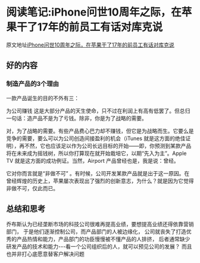 # 阅读笔记:iPhone问世10周年之际，在苹果干了17年的前员工有话对库克说
原文地址[iPhone问世10周年之际，在苹果干了17年的前员工有话对库克说](https://www.huxiu.com/article/177632.html?winzoom=1)

## 好的内容


### 制造产品的3个理由

一款产品诞生的目的不外有三：
 
 为公司赚钱 这是大部分产品的天生使命，只不过在利润上有高有低罢了。但总归一句话：造产品不是为了亏钱。除非，你是为了战略的需要。
 
对，为了战略的需要。有些产品费心巴力却不赚钱，但它是为战略而生。它要么是竞争的需要，要么可以为公司创造间接盈利的机会（iTunes 就是这方面的绝佳证明），再不然，它也应该足以作为公司长远目标的开始——即，你预测到某款产品将在未来成为摇钱树，所以你打算现在就开始栽培它，以期“先入为主”。Apple TV 就是这方面的成功例证。当然，Airport 产品曾经也是，我是说：曾经。
 
它对你而言就是“非做不可” 。有时候，公司开发某款产品就是出于这一原因。在曾经辉煌的历史上，苹果屡次表现出了强烈的创新意志，为什么？就是因为它觉得非做不可，仅此而已。



## 总结和思考
乔布斯认为已经垄断市场的科技公司很难再提高业绩，要想提高业绩还得依靠营销部门， 于是他们逐渐控制公司，而产品部门的人被边缘化， 公司就丧失了打造优秀的产品热情和能力，产品部门的功臣慢慢被不懂产品的人排挤， 后者通常缺少研发产品的技术和能力---看一个公司组织后的人，就可以预见公司的发展？ 而且也并非打心底愿意替客户解决问题